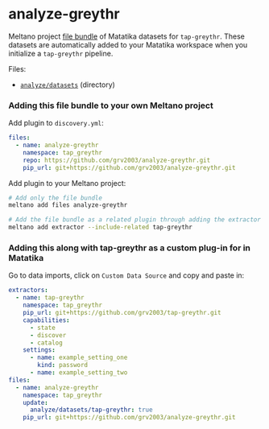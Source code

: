 # analyze-greythr

Meltano project [file bundle](https://meltano.com/docs/command-line-interface.html#file-bundle) of Matatika datasets for `tap-greythr`. These datasets are automatically added to your Matatika workspace when you initialize a `tap-greythr` pipeline.

Files:

- [`analyze/datasets`](./bundle/analyze/datasets) (directory)

### Adding this file bundle to your own Meltano project

Add plugin to `discovery.yml`:

```yaml
files:
  - name: analyze-greythr
    namespace: tap_greythr
    repo: https://github.com/grv2003/analyze-greythr.git
    pip_url: git+https://github.com/grv2003/analyze-greythr.git
```

Add plugin to your Meltano project:

```bash
# Add only the file bundle
meltano add files analyze-greythr

# Add the file bundle as a related plugin through adding the extractor
meltano add extractor --include-related tap-greythr
```

### Adding this along with tap-greythr as a custom plug-in for in Matatika

Go to data imports, click on `Custom Data Source` and copy and paste in:

```yaml
extractors:
  - name: tap-greythr
    namespace: tap_greythr
    pip_url: git+https://github.com/grv2003/tap-greythr.git
    capabilities:
      - state
      - discover
      - catalog
    settings:
      - name: example_setting_one
        kind: password
      - name: example_setting_two
files:
  - name: analyze-greythr
    namespace: tap_greythr
    update:
      analyze/datasets/tap-greythr: true
    pip_url: git+https://github.com/grv2003/analyze-greythr.git
```
